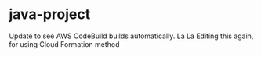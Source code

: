 # java-project
Update to see AWS CodeBuild builds automatically.
La La
Editing this again, for using Cloud Formation method
